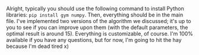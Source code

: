 Alright, typically you should use the following command to install Python libraries: `pip install gym numpy`. Then, everything should be in the main file. I've implemented two versions of the algorithm we discussed; it's up to you to see if you can improve upon them (with the default parameters, the optimal result is around 15). Everything is customizable, of course. I'm 100% available if you have any questions, but for now, I'm going to hit the hay because I'm dead tired x)
